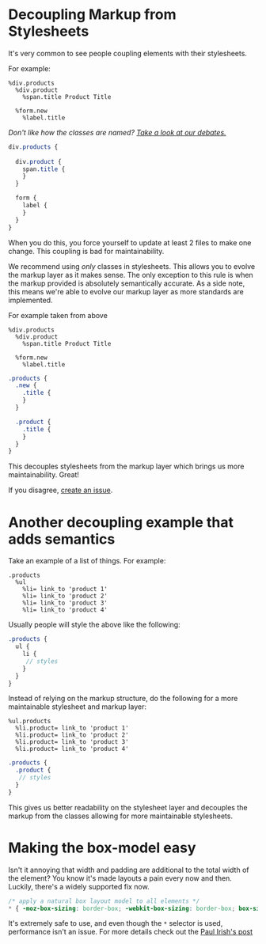 # Decoupling Markup from Stylesheets

It's very common to see people coupling elements with their stylesheets.

For example:

```haml
%div.products
  %div.product
    %span.title Product Title

  %form.new
    %label.title
```

*Don't like how the classes are named? [Take a look at our debates.](https://github.com/hybridgroup/betterfrontend/blob/master/debates.md)*

```scss
div.products {
  
  div.product {
    span.title {
    }
  }

  form {
    label {
    }
  }
}
```

When you do this, you force yourself to update at least 2 files to make
one change. This coupling is bad for maintainability. 

We recommend using *only* classes in stylesheets. This allows you to
evolve the markup layer as it makes sense. The only exception to this
rule is when the markup provided is absolutely semantically accurate. As
a side note, this means we're able to evolve our markup layer as more
standards are implemented.

For example taken from above

```haml
%div.products
  %div.product
    %span.title Product Title

  %form.new
    %label.title
```

```scss
.products {
  .new {
    .title {
    }
  }

  .product {
    .title {
    }
  }
}
```

This decouples stylesheets from the markup layer which brings us more
maintainability. Great!

If you disagree, [create an issue](https://github.com/hybridgroup/betterfrontend/issues/new).

# Another decoupling example that adds semantics

Take an example of a list of things. For example:

```haml
.products
  %ul
    %li= link_to 'product 1'
    %li= link_to 'product 2'
    %li= link_to 'product 3'
    %li= link_to 'product 4'
```

Usually people will style the above like the following:

```scss
.products {
  ul {
    li {
     // styles
    }
  }
}
```

Instead of relying on the markup structure, do the following for a more
maintainable stylesheet and markup layer:

```haml
%ul.products
  %li.product= link_to 'product 1'
  %li.product= link_to 'product 2'
  %li.product= link_to 'product 3'
  %li.product= link_to 'product 4'
```

```scss
.products {
  .product {
   // styles
  }
}
```

This gives us better readability on the stylesheet layer and decouples
the markup from the classes allowing for more maintainable stylesheets.

# Making the box-model easy

Isn't it annoying that width and padding are additional to the total
width of the element? You know it's made layouts a pain every now and
then. Luckily, there's a widely supported fix now.

```scss
/* apply a natural box layout model to all elements */
* { -moz-box-sizing: border-box; -webkit-box-sizing: border-box; box-sizing: border-box; }
```

It's extremely safe to use, and even though the `*` selector is used,
performance isn't an issue. For more details check out the [Paul Irish's
post](http://paulirish.com/2012/box-sizing-border-box-ftw/)

